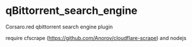 # qBittorrent_search_engine
Corsaro.red qbittorrent search engine plugin

require cfscrape (https://github.com/Anorov/cloudflare-scrape) and nodejs



